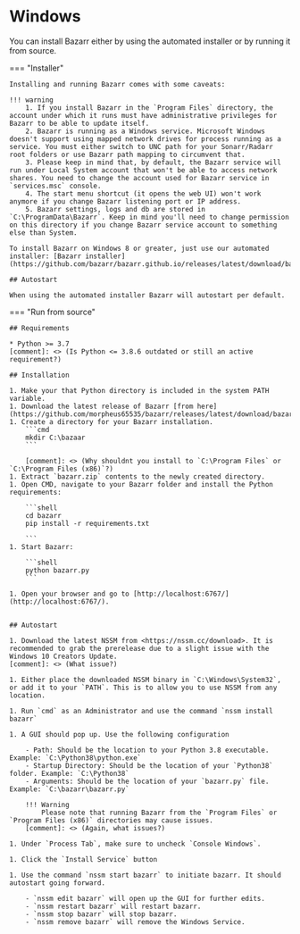 # Windows

You can install Bazarr either by using the automated installer or by running it from source.

=== "Installer"

    Installing and running Bazarr comes with some caveats:

    !!! warning
        1. If you install Bazarr in the `Program Files` directory, the account under which it runs must have administrative privileges for Bazarr to be able to update itself.
        2. Bazarr is running as a Windows service. Microsoft Windows doesn't support using mapped network drives for process running as a service. You must either switch to UNC path for your Sonarr/Radarr root folders or use Bazarr path mapping to circumvent that.
        3. Please keep in mind that, by default, the Bazarr service will run under Local System account that won't be able to access network shares. You need to change the account used for Bazarr service in `services.msc` console.
        4. The start menu shortcut (it opens the web UI) won't work anymore if you change Bazarr listening port or IP address.
        5. Bazarr settings, logs and db are stored in `C:\ProgramData\Bazarr`. Keep in mind you'll need to change permission on this directory if you change Bazarr service account to something else than System.

    To install Bazarr on Windows 8 or greater, just use our automated installer: [Bazarr installer](https://github.com/bazarr/bazarr.github.io/releases/latest/download/bazarr.zip)

    ## Autostart

    When using the automated installer Bazarr will autostart per default.

=== "Run from source"

    ## Requirements

    * Python >= 3.7
    [comment]: <> (Is Python <= 3.8.6 outdated or still an active requirement?)

    ## Installation

    1. Make your that Python directory is included in the system PATH variable.
    1. Download the latest release of Bazarr [from here](https://github.com/morpheus65535/bazarr/releases/latest/download/bazarr.zip).
    1. Create a directory for your Bazarr installation.
        ```cmd
        mkdir C:\bazaar
        ```

        [comment]: <> (Why shouldnt you install to `C:\Program Files` or `C:\Program Files (x86)`?)
    1. Extract `bazarr.zip` contents to the newly created directory.
    1. Open CMD, navigate to your Bazarr folder and install the Python requirements:

        ```shell
        cd bazarr
        pip install -r requirements.txt

        ```
    1. Start Bazarr:

        ```shell
        python bazarr.py
        ```

    1. Open your browser and go to [http://localhost:6767/](http://localhost:6767/).


    ## Autostart

    1. Download the latest NSSM from <https://nssm.cc/download>. It is recommended to grab the prerelease due to a slight issue with the Windows 10 Creators Update.
    [comment]: <> (What issue?)

    1. Either place the downloaded NSSM binary in `C:\Windows\System32`, or add it to your `PATH`. This is to allow you to use NSSM from any location.

    1. Run `cmd` as an Administrator and use the command `nssm install bazarr`

    1. A GUI should pop up. Use the following configuration

        - Path: Should be the location to your Python 3.8 executable. Example: `C:\Python38\python.exe`
        - Startup Directory: Should be the location of your `Python38` folder. Example: `C:\Python38`
        - Arguments: Should be the location of your `bazarr.py` file. Example: `C:\bazarr\bazarr.py`

        !!! Warning
            Please note that running Bazarr from the `Program Files` or `Program Files (x86)` directories may cause issues.
        [comment]: <> (Again, what issues?)

    1. Under `Process Tab`, make sure to uncheck `Console Windows`.

    1. Click the `Install Service` button

    1. Use the command `nssm start bazarr` to initiate bazarr. It should autostart going forward.

        - `nssm edit bazarr` will open up the GUI for further edits.
        - `nssm restart bazarr` will restart bazarr.
        - `nssm stop bazarr` will stop bazarr.
        - `nssm remove bazarr` will remove the Windows Service.
